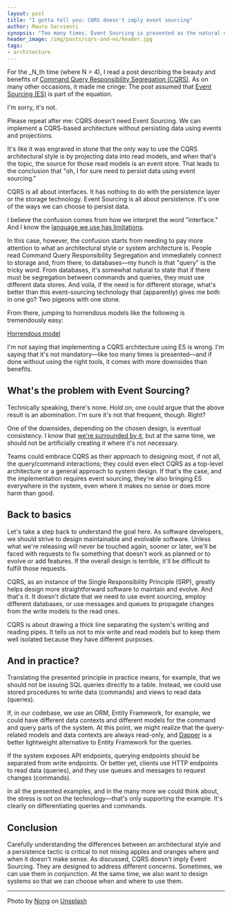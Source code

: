 ```yaml
---
layout: post
title: "I gotta tell you: CQRS doesn't imply event sourcing"
author: Mauro Servienti
synopsis: "Too many times, Event Sourcing is presented as the natural companion to CQRS. That's not the case. CQRS doesn't dictate using event sourcing. Let's see why."
header_image: /img/posts/cqrs-and-es/header.jpg
tags:
- architecture
---
```


For the _N_th time (where N > 4), I read a post describing the beauty and benefits of [Command Query Responsibility Segregation (CQRS)](https://en.wikipedia.org/wiki/Command_Query_Responsibility_Segregation). As on many other occasions, it made me cringe: The post assumed that [Event Sourcing (ES)](https://en.wikipedia.org/wiki/Domain-driven_design#Event_sourcing) is part of the equation.

I'm sorry, it's not.

Please repeat after me: CQRS doesn't need Event Sourcing. We can implement a CQRS-based architecture without persisting data using events and projections.

It's like it was engraved in stone that the only way to use the CQRS architectural style is by projecting data into read models, and when that's the topic, the source for those read models is an event store. That leads to the conclusion that "oh, I for sure need to persist data using event sourcing."

CQRS is all about interfaces. It has nothing to do with the persistence layer or the storage technology. Event Sourcing is all about persistence. It's one of the ways we can choose to persist data.

I believe the confusion comes from how we interpret the word "interface." And I know the [language we use has limitations](https://milestone.topics.it/2021/09/15/linguistic-limitation.html).

In this case, however, the confusion starts from needing to pay more attention to what an architectural style or system architecture is. People read Command Query Responsibility Segregation and immediately connect to storage and, from there, to databases—my hunch is that "query" is the tricky word. From databases, it's somewhat natural to state that if there must be segregation between commands and queries, they must use different data stores. And voila, if the need is for different storage, what's better than this event-sourcing technology that (apparently) gives me both in one go? Two pigeons with one stone.

From there, jumping to horrendous models like the following is tremendously easy:

[Horrendous model](https://i.stack.imgur.com/eKU6r.png)

I'm not saying that implementing a CQRS architecture using ES is wrong. I'm saying that it's not mandatory—like too many times is presented—and if done without using the right tools, it comes with more downsides than benefits.

## What's the problem with Event Sourcing?

Technically speaking, there's none. Hold on; one could argue that the above result is an abomination. I'm sure it's not that frequent, though. Right?

One of the downsides, depending on the chosen design, is eventual consistency. I know that [we're surrounded by it](https://milestone.topics.it/2023/09/08/fuss-about-eventual-consistency.html), but at the same time, we should not be artificially creating it where it's not necessary.

Teams could embrace CQRS as their approach to designing most, if not all, the query/command interactions; they could even elect CQRS as a top-level architecture or a general approach to system design. If that's the case, and the implementation requires event sourcing, they're also bringing ES everywhere in the system, even where it makes no sense or does more harm than good.

## Back to basics

Let's take a step back to understand the goal here. As software developers, we should strive to design maintainable and evolvable software. Unless what we're releasing will never be touched again, sooner or later, we'll be faced with requests to fix something that doesn't work as planned or to evolve or add features. If the overall design is terrible, it'll be difficult to fulfill those requests.

CQRS, as an instance of the Single Responsibility Principle (SRP), greatly helps design more straightforward software to maintain and evolve. And that's it. It doesn't dictate that we need to use event sourcing, employ different databases, or use messages and queues to propagate changes from the write models to the read ones.

CQRS is about drawing a thick line separating the system's writing and reading pipes. It tells us not to mix write and read models but to keep them well isolated because they have different purposes.

## And in practice?

Translating the presented principle in practice means, for example, that we should not be issuing SQL queries directly to a table. Instead, we could use stored procedures to write data (commands) and views to read data (queries).

If, in our codebase, we use an ORM, Entity Framework, for example, we could have different data contexts and different models for the command and query parts of the system. At this point, we might realize that the query-related models and data contexts are always read-only, and [Dapper](https://github.com/DapperLib/Dapper) is a better lightweight alternative to Entity Framework for the queries.

If the system exposes API endpoints, querying endpoints should be separated from write endpoints. Or better yet, clients use HTTP endpoints to read data (queries), and they use queues and messages to request changes (commands).

In all the presented examples, and in the many more we could think about, the stress is not on the technology—that's only supporting the example. It's clearly on differentiating queries and commands.

## Conclusion

Carefully understanding the differences between an architectural style and a persistence tactic is critical to not mixing apples and oranges where and when it doesn't make sense. As discussed, CQRS doesn't imply Event Sourcing. They are designed to address different concerns. Sometimes, we can use them in conjunction. At the same time, we also want to design systems so that we can choose when and where to use them.

---

Photo by <a href="https://unsplash.com/@californong?utm_content=creditCopyText&utm_medium=referral&utm_source=unsplash">Nong</a> on <a href="https://unsplash.com/photos/woman-in-blue-and-white-dress-holding-red-balloon-PbspBt8DOyY?utm_content=creditCopyText&utm_medium=referral&utm_source=unsplash">Unsplash</a>
